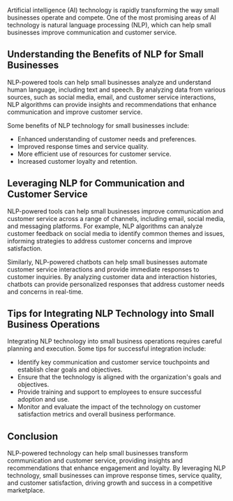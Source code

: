 

Artificial intelligence (AI) technology is rapidly transforming the way small businesses operate and compete. One of the most promising areas of AI technology is natural language processing (NLP), which can help small businesses improve communication and customer service.

Understanding the Benefits of NLP for Small Businesses
------------------------------------------------------

NLP-powered tools can help small businesses analyze and understand human language, including text and speech. By analyzing data from various sources, such as social media, email, and customer service interactions, NLP algorithms can provide insights and recommendations that enhance communication and improve customer service.

Some benefits of NLP technology for small businesses include:

* Enhanced understanding of customer needs and preferences.
* Improved response times and service quality.
* More efficient use of resources for customer service.
* Increased customer loyalty and retention.

Leveraging NLP for Communication and Customer Service
-----------------------------------------------------

NLP-powered tools can help small businesses improve communication and customer service across a range of channels, including email, social media, and messaging platforms. For example, NLP algorithms can analyze customer feedback on social media to identify common themes and issues, informing strategies to address customer concerns and improve satisfaction.

Similarly, NLP-powered chatbots can help small businesses automate customer service interactions and provide immediate responses to customer inquiries. By analyzing customer data and interaction histories, chatbots can provide personalized responses that address customer needs and concerns in real-time.

Tips for Integrating NLP Technology into Small Business Operations
------------------------------------------------------------------

Integrating NLP technology into small business operations requires careful planning and execution. Some tips for successful integration include:

* Identify key communication and customer service touchpoints and establish clear goals and objectives.
* Ensure that the technology is aligned with the organization's goals and objectives.
* Provide training and support to employees to ensure successful adoption and use.
* Monitor and evaluate the impact of the technology on customer satisfaction metrics and overall business performance.

Conclusion
----------

NLP-powered technology can help small businesses transform communication and customer service, providing insights and recommendations that enhance engagement and loyalty. By leveraging NLP technology, small businesses can improve response times, service quality, and customer satisfaction, driving growth and success in a competitive marketplace.
